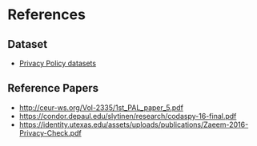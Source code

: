 # References

## Dataset

- [Privacy Policy datasets](https://usableprivacy.org/data)

## Reference Papers

- http://ceur-ws.org/Vol-2335/1st_PAL_paper_5.pdf
- https://condor.depaul.edu/slytinen/research/codaspy-16-final.pdf
- https://identity.utexas.edu/assets/uploads/publications/Zaeem-2016-Privacy-Check.pdf